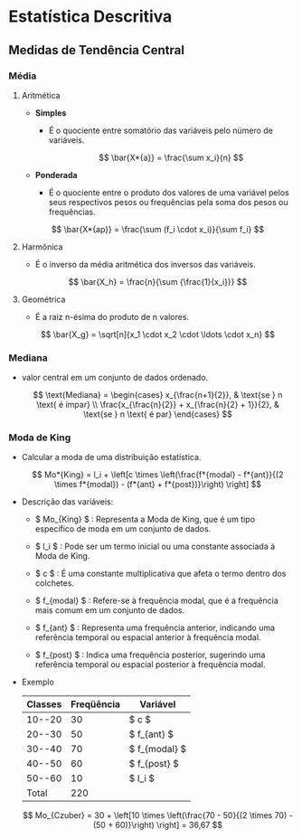 # Estatística Descritiva

## Medidas de Tendência Central

### Média

1. Aritmética

   - **Simples**

     - É o quociente entre somatório das variáveis pelo
       número de variáveis.

       $$
       \bar{X*{a}} = \frac{\sum x_i}{n}
       $$

   - **Ponderada**

     - É o quociente entre o produto dos valores de uma
       variável pelos seus respectivos pesos ou frequências pela soma dos pesos ou
       frequências.

   $$
   \bar{X*{ap}} = \frac{\sum (f_i \cdot x_i)}{\sum f_i}
   $$

2. Harmônica

   - É o inverso da média aritmética dos inversos das variáveis.

   $$
   \bar{X_h} = \frac{n}{\sum {\frac{1}{x_i}}}
   $$

3. Geométrica

   - É a raiz n-ésima do produto de n valores.

   $$
   \bar{X_g} = \sqrt[n]{x_1 \cdot x_2 \cdot \ldots \cdot x_n}
   $$

### Mediana

- valor central em um conjunto de dados ordenado.

  $$
  \text{Mediana} =
  \begin{cases}
      x_{\frac{n+1}{2}}, & \text{se } n \text{ é ímpar} \\
      \frac{x_{\frac{n}{2}} + x_{\frac{n}{2} + 1}}{2}, & \text{se } n \text{ é par}
  \end{cases}
  $$

### Moda de King

- Calcular a moda de uma distribuição estatística.

  $$
  Mo*{King} = l_i + \left[c \times \left(\frac{f*{modal} - f*{ant}}{(2 \times f*{modal}) - (f*{ant} + f*{post})}\right) \right]
  $$

- Descrição das variáveis:

  - $ Mo\_{King} $ : Representa a Moda de King, que é um tipo específico de moda em um conjunto de dados.

  - $ l_i $ : Pode ser um termo inicial ou uma constante associada à Moda de King.

  - $ c $ : É uma constante multiplicativa que afeta o termo dentro dos colchetes.

  - $ f\_{modal} $ : Refere-se à frequência modal, que é a frequência mais comum em um conjunto de dados.

  - $ f\_{ant} $ : Representa uma frequência anterior, indicando uma referência temporal ou espacial anterior à frequência modal.

  - $ f\_{post} $ : Indica uma frequência posterior, sugerindo uma referência temporal ou espacial posterior à frequência modal.

- Exemplo

  | Classes | Freqüência | Variável       |
  | ------- | ---------- | -------------- |
  | 10--20  | 30         | $ c $          |
  | 20--30  | 50         | $ f\_{ant} $   |
  | 30--40  | 70         | $ f\_{modal} $ |
  | 40--50  | 60         | $ f\_{post} $  |
  | 50--60  | 10         | $ l_i $        |
  | Total   | 220        |                |

  $$
  Mo_{Czuber} = 30 + \left[10 \times \left(\frac{70 - 50}{(2 \times 70) - (50 + 60)}\right) \right] = 36,67
  $$
